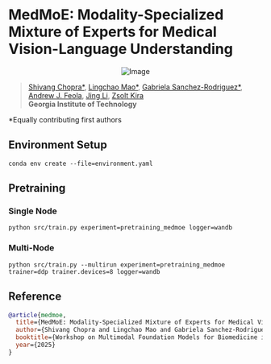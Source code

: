 # MedMoE: Modality-Specialized Mixture of Experts for Medical Vision-Language Understanding

<p align="center">
    <img src="https://i.imgur.com/waxVImv.png" alt="Image">
</p>

> [Shivang Chopra*](https://shivangchopra11.github.io/), [Lingchao Mao*](https://lingchm.github.io/), [Gabriela Sanchez-Rodriguez*](https://feola.bme.gatech.edu/people-2/gabriela-sanchez-rodriguez-2/), [Andrew J. Feola](https://bme.gatech.edu/bme/faculty/Andrew-J.-Feola), [Jing Li](https://www.isye.gatech.edu/users/jing-li), [Zsolt Kira](https://faculty.cc.gatech.edu/~zk15/) <br>
**Georgia Institute of Technology**

*Equally contributing first authors

## Environment Setup
`conda env create --file=environment.yaml`

## Pretraining

### Single Node
`python src/train.py experiment=pretraining_medmoe logger=wandb`

### Multi-Node
`python src/train.py --multirun experiment=pretraining_medmoe trainer=ddp trainer.devices=8 logger=wandb`

## Reference
```bibtex
@article{medmoe,
  title={MedMoE: Modality-Specialized Mixture of Experts for Medical Vision-Language Understanding},
  author={Shivang Chopra and Lingchao Mao and Gabriela Sanchez-Rodriguez and Andrew J. Feola and Jing Li and Zsolt Kira},
  booktitle={Workshop on Multimodal Foundation Models for Biomedicine in CVPR},
  year={2025}
}
```
